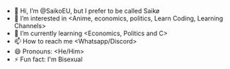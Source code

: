 - 👋 Hi, I’m @SaikoEU, but I prefer to be called Saikø
- 👀 I’m interested in <Anime, economics, politics, Learn Coding, Learning Channels>
- 🌱 I’m currently learning <Economics, Politics and C>
- 📫 How to reach me <Whatsapp/Discord>
- 😄 Pronouns: <He/Him>
- ⚡ Fun fact: I'm Bisexual

<!---
SaikoEU/SaikoEU is a ✨ special ✨ repository because its `README.md` (this file) appears on your GitHub profile.
You can click the Preview link to take a look at your changes.
--->
